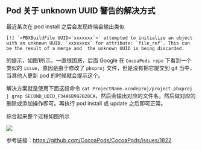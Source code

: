 ## Pod 关于 unknown UUID 警告的解决方式

最近某次在 pod install 之后会发现终端会输出类似

```
[!] `<PBXBuildFile UUID=`xxxxxxx`>` attempted to initialize an object with an unknown UUID. `xxxxxxxx` for attribute: `file_ref`. This can be the result of a merge and  the unknown UUID is being discarded. 
```
 
的提示，如图1所示。一直很困惑，后面 Google 在 `CocoaPods repo` 下看到一个类似的 `issue`，原因是由于修改了 `pbxproj` 文件，但是没有把它提交到 git 当中，当其他人更新 pod 的时候就会提示这个。

解决方案就是使用下面这段命令 `cat ProjectName.xcodeproj/project.pbxproj | grep SECOND_UDID_F34A6B992B28CA`，然后会输出对应的文件名，然后做对应的删除或添加操作即可。再执行 pod install 或 update 之后即可正常。

综合起来整个过程如图所示

![](https://github.com/iOS-Tips/iOS-tech-set/blob/master/images/2018/03/1-1.jpg?raw=true)


参考链接：https://github.com/CocoaPods/CocoaPods/issues/1822

